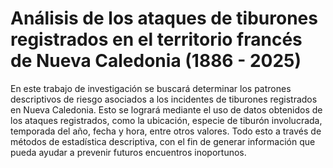 # Análisis de los ataques de tiburones registrados en el territorio francés de Nueva Caledonia (1886 - 2025)

En este trabajo de investigación se buscará determinar los patrones descriptivos de riesgo asociados a los incidentes de tiburones registrados en Nueva Caledonia. Esto se logrará mediante el uso de datos obtenidos de los ataques registrados, como la ubicación, especie de tiburón involucrada, temporada del año, fecha y hora, entre otros valores. Todo esto a través de métodos de estadística descriptiva, con el fin de generar información que pueda ayudar a prevenir futuros encuentros inoportunos.
